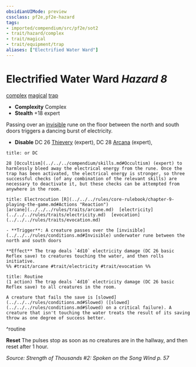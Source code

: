 ```yaml
---
obsidianUIMode: preview
cssclass: pf2e,pf2e-hazard
tags:
- imported/compendium/src/pf2e/sot2
- trait/hazard/complex
- trait/magical
- trait/equipment/trap
aliases: ["Electrified Water Ward"]
---
```

# Electrified Water Ward *Hazard 8*  
[complex](complex.md)  [magical](magical.md)  [trap](trap.md)  

- **Complexity** Complex
- **Stealth** +18 expert  

Passing over an [invisible](conditions.md#Invisible) rune on the floor between the north and south doors triggers a dancing burst of electricity.

- **Disable** DC 26 [Thievery](../../skills.md#Thievery) (expert), DC 28 [Arcana](../../skills.md#Arcana) (expert),  
     
```ad-embed-ability
title: or DC

28 [Occultism](../../../compendium/skills.md#Occultism) (expert) to harmlessly bleed away the electrical energy from the rune. Once the trap has been activated, the electrical energy is stronger, so three successful checks (of any combination of the relevant skills) are necessary to deactivate it, but these checks can be attempted from anywhere in the room.
```
```ad-embed-ability
title: Electrocution [R](../../../rules/core-rulebook/chapter-9-playing-the-game.md#Actions "Reaction")
[arcane](../../../rules/traits/arcane.md)  [electricity](../../../rules/traits/electricity.md)  [evocation](../../../rules/traits/evocation.md)  

- **Trigger**: A creature passes over the [invisible](../../../rules/conditions.md#Invisible) underwater rune between the north and south doors

**Effect** The trap deals `4d10` electricity damage (DC 26 basic Reflex save) to creatures touching the water, and then rolls initiative.  
%% #trait/arcane #trait/electricity #trait/evocation %%
```

```ad-pf2-summary
title: Routine
(1 action) The trap deals `4d10` electricity damage (DC 26 basic Reflex save) to all creatures in the room.

A creature that fails the save is [slowed](../../../rules/conditions.md#Slowed) ([slowed](../../../rules/conditions.md#Slowed) on a critical failure). A creature that isn't touching the water treats the result of its saving throw as one degree of success better.
```
^routine

**Reset** The pulses stop as soon as no creatures are in the hallway, and then reset after 1 hour.  

*Source: Strength of Thousands #2: Spoken on the Song Wind p. 57*
